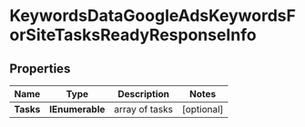 # KeywordsDataGoogleAdsKeywordsForSiteTasksReadyResponseInfo


## Properties

| Name | Type | Description | Notes |
|------------ | ------------- | ------------- | -------------|
**Tasks** | **IEnumerable<KeywordsDataGoogleAdsKeywordsForSiteTasksReadyTaskInfo>** | array of tasks |[optional]|